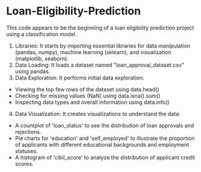# Loan-Eligibility-Prediction
This code appears to be the beginning of a loan eligibility prediction project using a classification model.
1. Libraries: It starts by importing essential libraries for data manipulation (pandas, numpy), machine learning (sklearn), and visualization (matplotlib, seaborn).
2. Data Loading: It loads a dataset named "loan_approval_dataset.csv" using pandas.
3. Data Exploration: It performs initial data exploration:
- Viewing the top few rows of the dataset using data.head()
- Checking for missing values (NaN) using data.isna().sum()
- Inspecting data types and overall information using data.info()
4. Data Visualization: It creates visualizations to understand the data:
- A countplot of 'loan_status' to see the distribution of loan approvals and rejections.
- Pie charts for 'education' and 'self_employed' to illustrate the proportion of applicants with different educational backgrounds and employment statuses.
- A histogram of 'cibil_score' to analyze the distribution of applicant credit scores.
